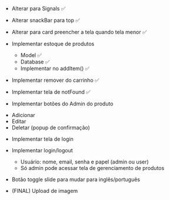 * Alterar para Signals ✅

* Alterar snackBar para top ✅

* Alterar para card preencher a tela quando tela menor ✅

* Implementar estoque de produtos
  - Model ✅
  - Database ✅
  - Implementar no addItem() ✅

* Implementar remover do carrinho ✅

* Implementar tela de notFound ✅

* Implementar botões do Admin do produto
 - Adicionar
 - Editar
 - Deletar (popup de confirmação)

* Implementar tela de login

* Implementar login/logout
  - Usuário: nome, email, senha e papel (admin ou user)
  - Só admin pode acessar tela de gerenciamento de produtos

* Botão toggle slide para mudar para inglês/português

* (FINAL) Upload de imagem